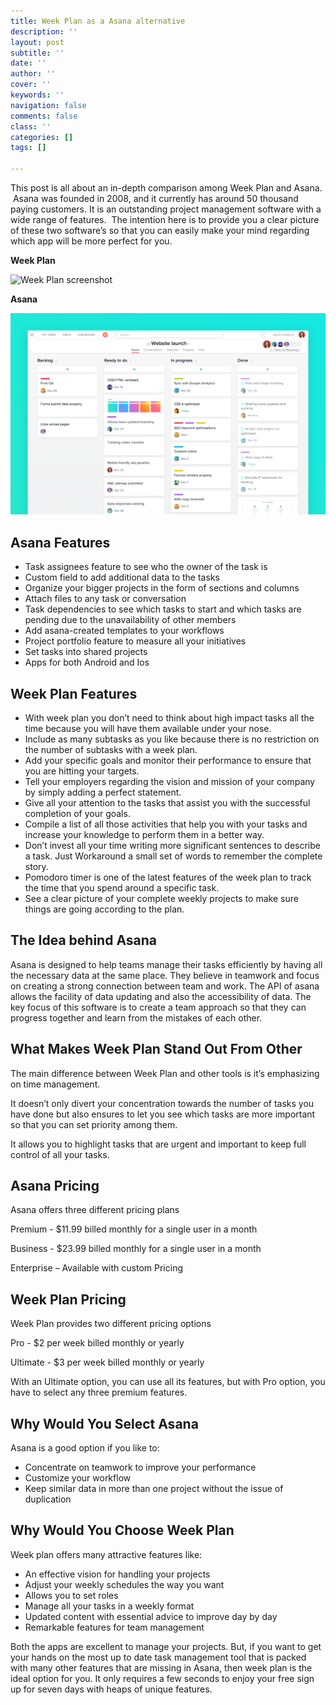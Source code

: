 ```yaml
---
title: Week Plan as a Asana alternative
description: ''
layout: post
subtitle: ''
date: ''
author: ''
cover: ''
keywords: ''
navigation: false
comments: false
class: ''
categories: []
tags: []

---
```

This post is all about an in-depth comparison among Week Plan and Asana.  Asana was founded in 2008, and it currently has around 50 thousand paying customers. It is an outstanding project management software with a wide range of features.  The intention here is to provide you a clear picture of these two software’s so that you can easily make your mind regarding which app will be more perfect for you.

**Week Plan**

![Week Plan screenshot](https://app.forestry.io/sites/cvtf5edwnqx3wa/body-media//assets/images/uploads/1537-wp-prt-scrn-1024x572.png)  

**Asana**

![](/assets/images/uploads/asana.png)

## **Asana Features**

* Task assignees feature to see who the owner of the task is
* Custom field to add additional data to the tasks
* Organize your bigger projects in the form of sections and columns
* Attach files to any task or conversation
* Task dependencies to see which tasks to start and which tasks are pending due to the unavailability of other members
* Add asana-created templates to your workflows
* Project portfolio feature to measure all your initiatives
* Set tasks into shared projects
* Apps for both Android and Ios

## **Week Plan Features**

* With week plan you don’t need to think about high impact tasks all the time because you will have them available under your nose.
* Include as many subtasks as you like because there is no restriction on the number of subtasks with a week plan.
* Add your specific goals and monitor their performance to ensure that you are hitting your targets.
* Tell your employers regarding the vision and mission of your company by simply adding a perfect statement.
* Give all your attention to the tasks that assist you with the successful completion of your goals.
* Compile a list of all those activities that help you with your tasks and increase your knowledge to perform them in a better way.
* Don’t invest all your time writing more significant sentences to describe a task. Just Workaround a small set of words to remember the complete story. 
* Pomodoro timer is one of the latest features of the week plan to track the time that you spend around a specific task.
* See a clear picture of your complete weekly projects to make sure things are going according to the plan.

## **The Idea behind Asana**

Asana is designed to help teams manage their tasks efficiently by having all the necessary data at the same place. They believe in teamwork and focus on creating a strong connection between team and work. The API of asana allows the facility of data updating and also the accessibility of data. The key focus of this software is to create a team approach so that they can progress together and learn from the mistakes of each other.

## **What Makes Week Plan Stand Out From Other**

The main difference between Week Plan and other tools is it’s emphasizing on time management.

 It doesn’t only divert your concentration towards the number of tasks you have done but also ensures to let you see which tasks are more important so that you can set priority among them.

It allows you to highlight tasks that are urgent and important to keep full control of all your tasks.

## **Asana Pricing**

Asana offers three different pricing plans 

Premium - $11.99 billed monthly for a single user in a month

Business - $23.99 billed monthly for a single user in a month

Enterprise – Available with custom Pricing

## **Week Plan Pricing**

Week Plan provides two different pricing options

Pro - $2 per week billed monthly or yearly

Ultimate - $3 per week billed monthly or yearly

With an Ultimate option, you can use all its features, but with Pro option, you have to select any three premium features.

## **Why Would You Select Asana**

 Asana is a good option if you like to:

* Concentrate on teamwork to improve your performance
*  Customize your workflow
* Keep similar data in more than one project without the issue of duplication

## **Why Would You Choose Week Plan**

Week plan offers many attractive features like:

* An effective vision for handling your projects
* Adjust your weekly schedules the way you want
* Allows you to set roles 
* Manage all your tasks in a weekly format
* Updated content with essential advice to improve day by day
* Remarkable features for team management

Both the apps are excellent to manage your projects. But, if you want to get your hands on the most up to date task management tool that is packed with many other features that are missing in Asana, then week plan is the ideal option for you. It only requires a few seconds to enjoy your free sign up for seven days with heaps of unique features.